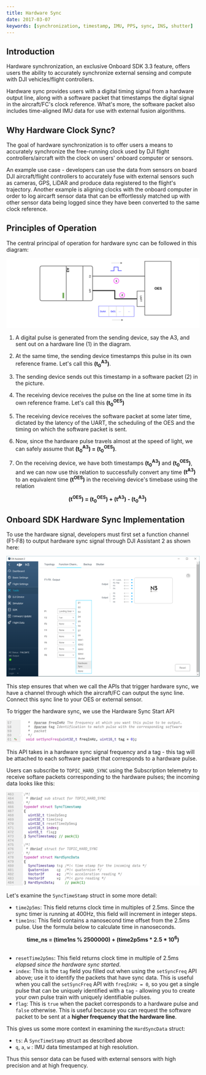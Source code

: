 ```yaml
---
title: Hardware Sync
date: 2017-03-07
keywords: [synchronization, timestamp, IMU, PPS, sync, INS, shutter]
---
```


## Introduction

Hardware synchronization, an exclusive Onboard SDK 3.3 feature, offers users the ability to accurately synchronize external sensing and compute with DJI vehicles/flight controllers.

Hardware sync provides users with a digital timing signal from a hardware output line, along with a software packet that timestamps the digital signal in the aircraft/FC's clock reference. What's more, the software packet also includes time-aligned IMU data for use with external fusion algorithms.

## Why Hardware Clock Sync?

The goal of hardware synchronization is to offer users a means to accurately synchronize the free-running clock used by DJI flight controllers/aircraft with the clock on users' onboard computer or sensors.

An example use case - developers can use the data from sensors on board DJI aircraft/flight controllers to accurately fuse with external sensors such as cameras, GPS, LiDAR and produce data registered to the flight's trajectory. Another example is aligning clocks with the onboard computer in order to log aircarft sensor data that can be effortlessly matched up with other sensor data being logged since they have been converted to the same clock reference.

## Principles of Operation

The central principal of operation for hardware sync can be followed in this diagram:

![hardware-sync-principles](../images/guides/hardsync.png)

 1. A digital pulse is generated from the sending device, say the A3, and sent out on a hardware line (1) in the diagram.
 2. At the same time, the sending device timestamps this pulse in its own reference frame. Let's call this **(t<sub>0</sub><sup>A3</sup>)**.
 3. The sending device sends out this timestamp in a software packet (2) in the picture.
 4. The receiving device receives the pulse on the line at some time in its own reference frame. Let's call this **(t<sub>0</sub><sup>OES</sup>)**
 5. The receiving device receives the software packet at some later time, dictated by the latency of the UART, the scheduling of the OES and the timing on which the software packet is sent.
 6. Now, since the hardware pulse travels almost at the speed of light, we can safely assume that **(t<sub>0</sub><sup>A3</sup>) = (t<sub>0</sub><sup>OES</sup>)**.
 7. On the receiving device, we have both timestamps **(t<sub>0</sub><sup>A3</sup>)** and **(t<sub>0</sub><sup>OES</sup>)**, and we can now use this relation to successfully convert any time  **(t<sup>A3</sup>)** to an equivalent time  **(t<sup>OES</sup>)** in the receiving device's timebase using the relation

       <center> <b>(t<sup>OES</sup>) = (t<sub>0</sub><sup>OES</sup>) + (t<sup>A3</sup>) - (t<sub>0</sub><sup>A3</sup>) </b></center>

## Onboard SDK Hardware Sync Implementation

To use the hardware signal, developers must first set a function channel (F1-F8) to output hardware sync signal through DJI Assistant 2 as shown here:

![Hard-Sync-Assistant](../images/guides/HardSync_Assistant.png)

This step ensures that when we call the APIs that trigger hardware sync, we have a channel through which the aircraft/FC can output the sync line. Connect this sync line to your OES or external sensor.

To trigger the hardware sync, we use the Hardware Sync Start API

![Sync API](../images/guides/syncAPI.png)

This API takes in a hardware sync signal frequency and a tag - this tag will be attached to each software packet that corresponds to a hardware pulse.

Users can subscribe to `TOPIC_HARD_SYNC` using the Subscription telemetry to receive softare packets corresponding to the hardware pulses; the incoming data looks like this:

![Sync Data](../images/guides/syncSubscription.png)

Let's examine the `SyncTimeStamp` struct in some more detail:

- `time2p5ms`: This field returns clock time in multiples of 2.5ms. Since the sync timer is running at 400Hz, this field will increment in integer steps.
- `time1ns`: This field contains a nanosecond time offset from the 2.5ms pulse. Use the formula below to calculate time in nanoseconds.

<center> <b> time_ns = (time1ns % 2500000) + (time2p5ms * 2.5 * 10<sup>6</sup>) </b></center><br>


- `resetTime2p5ms`: This field returns clock time in multiple of 2.5ms *elapsed since the hardware sync started*.
- `index`: This is the `tag` field you filled out when using the `setSyncFreq` API above; use it to identify the packets that have sync data. This is useful when you call the `setSyncFreq` API with `freqInHz = 0`, so you get a single pulse that can be uniquely identified with a `tag` - allowing you to create your own pulse train with uniquely identifiable pulses.
- `flag`: This is `true` when the packet corresponds to a hardware pulse and `false` otherwise. This is useful because you can request the software packet to be sent at a **higher frequency that the hardware line**.

This gives us some more context in examining the `HardSyncData` struct:

- `ts`: A `SyncTimeStamp` struct as described above
- `q`, `a`, `w` : IMU data timestamped at high resolution.

Thus this sensor data can be fused with external sensors with high precision and at high frequency.
